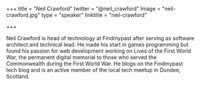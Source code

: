 +++
title = "Neil Crawford"
twitter = "@neil_crawford"
Image = "neil-crawford.jpg"
type = "speaker"
linktitle = "neil-crawford"

+++

Neil Crawford is head of technology at Findmypast after serving as software architect and technical lead. He made his start in games programming but found his passion for web development working on Lives of the First World War, the permanent digital memorial to those who served the Commonwealth during the First World War. He blogs on the Findmypast tech blog and is an active member of the local tech meetup in Dundee, Scotland.

